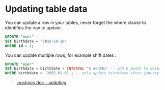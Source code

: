 # Updating table data

You can update a row in your tables, never forget the where clause to identifies
the row to update.

````sql
UPDATE "user"
SET birthdate = '2010-10-10'
WHERE id = 1;
````

You can update multiple rows, for example shift dates :

````sql
UPDATE "user"
SET birthdate = birthdate + INTERVAL '6 months' -- add 6 month to dates
WHERE birthdate > '2002-01-01'; -- only update birthdate after january 2002
````

> *[postgres doc - updating](https://www.postgresql.org/docs/15/tutorial-update.html)*
